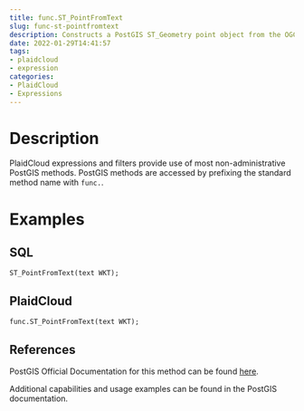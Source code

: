 ```yaml
---
title: func.ST_PointFromText
slug: func-st-pointfromtext
description: Constructs a PostGIS ST_Geometry point object from the OGC Well-Known text representation
date: 2022-01-29T14:41:57
tags:
- plaidcloud
- expression
categories:
- PlaidCloud
- Expressions
---
```



# Description


PlaidCloud expressions and filters provide use of most non-administrative PostGIS methods. PostGIS methods are accessed by prefixing the standard method name with `func.`.



# Examples


## SQL



```
ST_PointFromText(text WKT);
```


## PlaidCloud



```
func.ST_PointFromText(text WKT);
```


## References


PostGIS Official Documentation for this method can be found [here](https://postgis.net/docs/manual-3.1/ST_PointFromText.html).



Additional capabilities and usage examples can be found in the PostGIS documentation.

